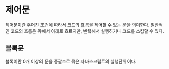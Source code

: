 <h1>제어문</h1>

제어문이란 주어진 조건에 따라서 코드의 흐름을 제어할 수 있는 문을 의미한다. 일반적인 코드의 흐름은 위에서 아래로 흐르지만, 반복해서 실행하거나 코드를 스킵할 수 있다.

<h2>블록문</h2>

블록이란 0개 이상의 문을 중괄호로 묶은 자바스크립트의 실행단위이다. 

